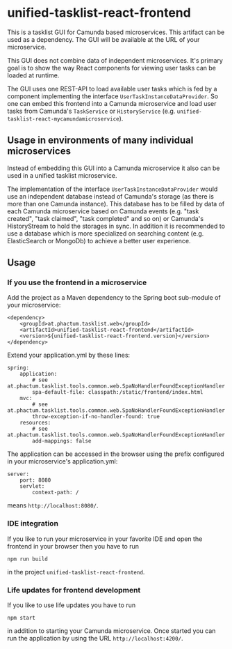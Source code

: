 # unified-tasklist-react-frontend

This is a tasklist GUI for Camunda based microservices. This artifact can be used as a dependency. The GUI will be available at the URL of your microservice.

This GUI does not combine data of independent microservices. It's primary goal is to show the way React  components for viewing user tasks can be loaded at runtime.

The GUI uses one REST-API to load available user tasks which is fed by a component implementing the interface `UserTaskInstanceDataProvider`. So one can embed this frontend into a Camunda microservice and load user tasks from Camunda's `TaskService` or `HistoryService` (e.g. `unified-tasklist-react-mycamundamicroservice`).

## Usage in environments of many individual microservices

Instead of embedding this GUI into a Camunda microservice it also can be used in a unified tasklist microservice.

The implementation of the interface `UserTaskInstanceDataProvider` would use an independent database instead of Camunda's storage (as there is more than one Camunda instance). This database has to be filled by data of each Camunda microservice based on Camunda events (e.g. "task created", "task claimed", "task completed" and so on) or Camunda's HistoryStream to hold the storages in sync. In addition it is recommended to use a database which is more specialized on searching content (e.g. ElasticSearch or MongoDb) to achieve a better user experience.

## Usage

### If you use the frontend in a microservice

Add the project as a Maven dependency to the Spring boot sub-module of your microservice:

```
<dependency>
	<groupId>at.phactum.tasklist.web</groupId>
	<artifactId>unified-tasklist-react-frontend</artifactId>
	<version>${unified-tasklist-react-frontend.version}</version>
</dependency>
```

Extend your application.yml by these lines:

```
spring:
    application:
        # see at.phactum.tasklist.tools.common.web.SpaNoHandlerFoundExceptionHandler
        spa-default-file: classpath:/static/frontend/index.html
    mvc:
        # see at.phactum.tasklist.tools.common.web.SpaNoHandlerFoundExceptionHandler
        throw-exception-if-no-handler-found: true
    resources:
        # see at.phactum.tasklist.tools.common.web.SpaNoHandlerFoundExceptionHandler
        add-mappings: false
```

The application can be accessed in the browser using the prefix configured in your microservice's application.yml: 

```
server:
    port: 8080
    servlet:
        context-path: /
```

means `http://localhost:8080/`.

### IDE integration

If you like to run your microservice in your favorite IDE and open the frontend in your browser then you have to run

```
npm run build
```

in the project `unified-tasklist-react-frontend`.

### Life updates for frontend development

If you like to use life updates you have to run

```
npm start
```

in addition to starting your Camunda microservice. Once started you can run the application by using the URL `http://localhost:4200/`.

